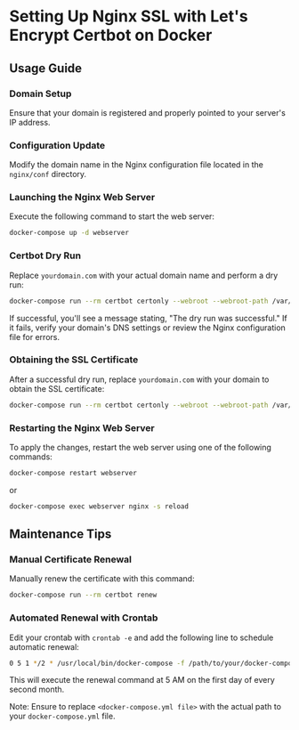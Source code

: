 # Setting Up Nginx SSL with Let's Encrypt Certbot on Docker

## Usage Guide

### Domain Setup

Ensure that your domain is registered and properly pointed to your server's IP address.

### Configuration Update

Modify the domain name in the Nginx configuration file located in the `nginx/conf` directory.

### Launching the Nginx Web Server

Execute the following command to start the web server:

```bash
docker-compose up -d webserver
```

### Certbot Dry Run

Replace `yourdomain.com` with your actual domain name and perform a dry run:

```bash
docker-compose run --rm certbot certonly --webroot --webroot-path /var/www/certbot/ --dry-run -d yourdomain.com
```

If successful, you'll see a message stating, "The dry run was successful." If it fails, verify your domain's DNS settings or review the Nginx configuration file for errors.

### Obtaining the SSL Certificate

After a successful dry run, replace `yourdomain.com` with your domain to obtain the SSL certificate:

```bash
docker-compose run --rm certbot certonly --webroot --webroot-path /var/www/certbot/ -d yourdomain.com
```

### Restarting the Nginx Web Server

To apply the changes, restart the web server using one of the following commands:

```bash
docker-compose restart webserver
```

or

```bash
docker-compose exec webserver nginx -s reload
```

## Maintenance Tips

### Manual Certificate Renewal

Manually renew the certificate with this command:

```bash
docker-compose run --rm certbot renew
```

### Automated Renewal with Crontab

Edit your crontab with `crontab -e` and add the following line to schedule automatic renewal:

```bash
0 5 1 */2 * /usr/local/bin/docker-compose -f /path/to/your/docker-compose.yml run --rm certbot renew
```

This will execute the renewal command at 5 AM on the first day of every second month.

Note: Ensure to replace `<docker-compose.yml file>` with the actual path to your `docker-compose.yml` file.
